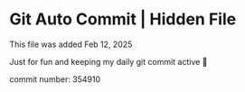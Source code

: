 # Git Auto Commit | Hidden File

This file was added Feb 12, 2025

Just for fun and keeping my daily git commit active 🤪

commit number: 354910
